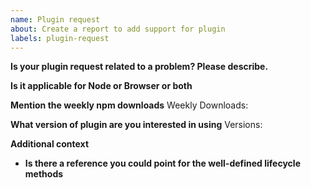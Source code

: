 ```yaml
---
name: Plugin request
about: Create a report to add support for plugin
labels: plugin-request
---
```


<!--
**NB:** Before opening a plugin support request against this repo, consider whether the plugin should/could be implemented in the [other OpenTelemetry client libraries](https://github.com/open-telemetry/). If so, please [open an issue on opentelemetry-specification](https://github.com/open-telemetry/opentelemetry-specification/issues/new) first.

You are welcome to try out the [plugin api](https://github.com/open-telemetry/opentelemetry-js/blob/master/doc/plugin-guide.md) to build your own plugin. If you do try out the plugin api, please let us know if you have any questions/feedback.
-->

**Is your plugin request related to a problem? Please describe.**
<!--
A clear and concise description of what the problem is. Ex. I'm always frustrated when [...]
-->

**Is it applicable for Node or Browser or both**

**Mention the weekly npm downloads**
Weekly Downloads:

**What version of plugin are you interested in using**
Versions:

**Additional context**
<!--
Add any other context or screenshots about the plugin request here.
-->
- **Is there a reference you could point for the well-defined lifecycle methods**
